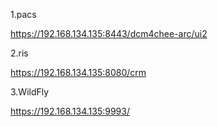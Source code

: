 1.pacs

https://192.168.134.135:8443/dcm4chee-arc/ui2

2.ris

https://192.168.134.135:8080/crm

3.WildFly

https://192.168.134.135:9993/